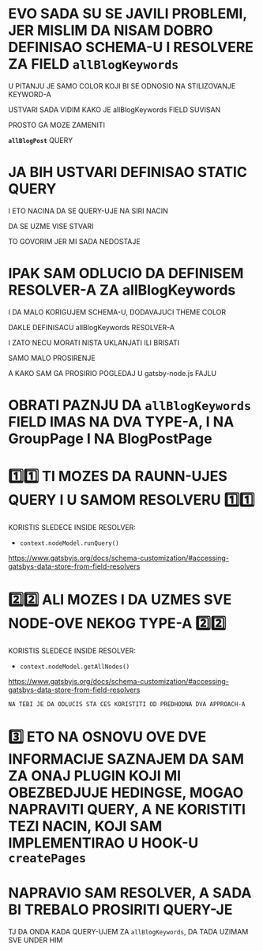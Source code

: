 # EVO SADA SU SE JAVILI PROBLEMI, JER MISLIM DA NISAM DOBRO DEFINISAO SCHEMA-U I RESOLVERE ZA FIELD `allBlogKeywords`

U PITANJU JE SAMO COLOR KOJI BI SE ODNOSIO NA STILIZOVANJE KEYWORD-A

USTVARI SADA VIDIM KAKO JE allBlogKeywords FIELD SUVISAN

PROSTO GA MOZE ZAMENITI

**`allBlogPost`** QUERY

# JA BIH USTVARI DEFINISAO STATIC QUERY

I ETO NACINA DA SE QUERY-UJE NA SIRI NACIN

DA SE UZME VISE STVARI

TO GOVORIM JER MI SADA NEDOSTAJE

# IPAK SAM ODLUCIO DA DEFINISEM RESOLVER-A ZA allBlogKeywords

I DA MALO KORIGUJEM SCHEMA-U, DODAVAJUCI THEME COLOR

DAKLE DEFINISACU allBlogKeywords RESOLVER-A

I ZATO NECU MORATI NISTA UKLANJATI ILI BRISATI

SAMO MALO PROSIRENJE

A KAKO SAM GA PROSIRIO POGLEDAJ U gatsby-node.js FAJLU

# OBRATI PAZNJU DA `allBlogKeywords` FIELD IMAS NA DVA TYPE-A, I NA GroupPage I NA BlogPostPage

# :one::one: TI MOZES DA RAUNN-UJES QUERY I U SAMOM RESOLVERU :one::one:

KORISTIS SLEDECE INSIDE RESOLVER:

- `context.nodeModel.runQuery()`

<https://www.gatsbyjs.org/docs/schema-customization/#accessing-gatsbys-data-store-from-field-resolvers>

# :two::two: ALI MOZES I DA UZMES SVE NODE-OVE NEKOG TYPE-A :two::two:

KORISTIS SLEDECE INSIDE RESOLVER:

- `context.nodeModel.getAllNodes()`

<https://www.gatsbyjs.org/docs/schema-customization/#accessing-gatsbys-data-store-from-field-resolvers>

`NA TEBI JE DA ODLUCIS STA CES KORISTITI OD PREDHODNA DVA APPROACH-A`

# :three: ETO NA OSNOVU OVE DVE INFORMACIJE SAZNAJEM DA SAM ZA ONAJ PLUGIN KOJI MI OBEZBEDJUJE HEDINGSE, MOGAO NAPRAVITI QUERY, A NE KORISTITI TEZI NACIN, KOJI SAM IMPLEMENTIRAO U HOOK-U `createPages`

# NAPRAVIO SAM RESOLVER, A SADA BI TREBALO PROSIRITI QUERY-JE

TJ DA ONDA KADA QUERY-UJEM ZA `allBlogKeywords`, DA TADA UZIMAM SVE UNDER HIM
